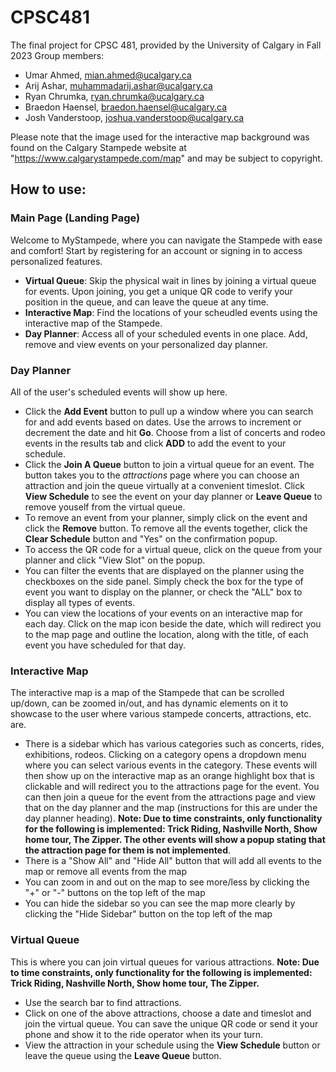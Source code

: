 # CPSC481
The final project for CPSC 481, provided by the University of Calgary in Fall 2023
Group members:
- Umar Ahmed, mian.ahmed@ucalgary.ca
- Arij Ashar, muhammadarij.ashar@ucalgary.ca
- Ryan Chrumka, ryan.chrumka@ucalgary.ca
- Braedon Haensel, braedon.haensel@ucalgary.ca
- Josh Vanderstoop, joshua.vanderstoop@ucalgary.ca 

Please note that the image used for the interactive map background was found on the Calgary Stampede website at "https://www.calgarystampede.com/map" and may be subject to copyright.

## How to use:

### Main Page (Landing Page)
Welcome to MyStampede, where you can navigate the Stampede with ease and comfort! Start by registering for an account or signing in to access personalized features.
- **Virtual Queue**: Skip the physical wait in lines by joining a virtual queue for events. Upon joining, you get a unique QR code to verify your position in the queue, and can leave the queue at any time.
- **Interactive Map**: Find the locations of your scheudled events using the interactive map of the Stampede.
- **Day Planner**: Access all of your scheduled events in one place. Add, remove and view events on your personalized day planner.

### Day Planner
All of the user's scheduled events will show up here.
- Click the **Add Event** button to pull up a window where you can search for and add events based on dates. Use the arrows to increment or decrement the date and hit **Go**. Choose from a list of concerts and rodeo events in the results tab and click **ADD** to add the event to your schedule.
- Click the **Join A Queue** button to join a virtual queue for an event. The button takes you to the _attractions_ page where you can choose an attraction and join the queue virtually at a convenient timeslot. Click **View Schedule** to see the event on your day planner or **Leave Queue** to remove youself from the virtual queue.
- To remove an event from your planner, simply click on the event and click the **Remove** button. To remove all the events together, click the **Clear Schedule** button and "Yes" on the confirmation popup.
- To access the QR code for a virtual queue, click on the queue from your planner and click "View Slot" on the popup.
- You can filter the events that are displayed on the planner using the checkboxes on the side panel. Simply check the box for the type of event you want to display on the planner, or check the "ALL" box to display all types of events.
- You can view the locations of your events on an interactive map for each day. Click on the map icon beside the date, which will redirect you to the map page and outline the location, along with the title, of each event you have scheduled for that day.

### Interactive Map
The interactive map is a map of the Stampede that can be scrolled up/down, can be zoomed in/out, and has dynamic elements on it to showcase to the user where various stampede concerts, attractions, etc. are. 
- There is a sidebar which has various categories such as concerts, rides, exhibitions, rodeos. Clicking on a category opens a dropdown menu where you can select various events in the category. These events will then show up on the interactive map as an orange highlight box that is clickable and will redirect you to the attractions page for the event. You can then join a queue for the event from the attractions page and view that on the day planner and the map (instructions for this are under the day planner heading). **Note: Due to time constraints, only functionality for the following is implemented: Trick Riding, Nashville North, Show home tour, The Zipper. The other events will show a popup stating that the attraction page for them is not implemented**.
- There is a "Show All" and "Hide All" button that will add all events to the map or remove all events from the map
- You can zoom in and out on the map to see more/less by clicking the "+" or "-" buttons on the top left of the map
- You can hide the sidebar so you can see the map more clearly by clicking the "Hide Sidebar" button on the top left of the map


### Virtual Queue
This is where you can join virtual queues for various attractions. **Note: Due to time constraints, only functionality for the following is implemented: Trick Riding, Nashville North, Show home tour, The Zipper.**
- Use the search bar to find attractions.
- Click on one of the above attractions, choose a date and timeslot and join the virtual queue. You can save the unique QR code or send it your phone and show it to the ride operator when its your turn.
- View the attraction in your schedule using the **View Schedule** button or leave the queue using the **Leave Queue** button.
